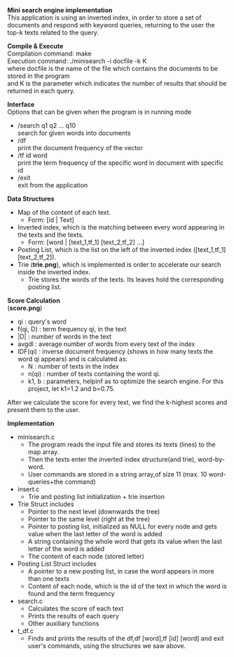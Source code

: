 **Mini search engine implementation** \
This application is using an inverted index, in order to store a set of documents and respond with keyword queries, returning to the user the top-k texts related to the query. 


**Compile & Execute** \
Compilation command: make \
Execution command: ./minisearch -i docfile -k K \
where docfile is the name of the file which contains the documents to be stored in the program \
and K is the parameter which indicates the number of results that should be returned in each query.

**Interface** \
Options that can be given when the program is in running mode
- /search q1 q2 ... q10 \
    search for given words into documents 
- /df \
    print the document frequency of the vector 
- /tf id word \
    print the term frequency of the specific word in document with specific id 
- /exit \
    exit from the application 

**Data Structures** 
- Map of the content of each text.
    * Form: [id | Text]
- Inverted index, which is the matching between every word appearing in the texts and the texts.
    * Form: [word | [text_1,tf_1] [text_2,tf_2] ...]
- Posting List, which is the list on the left of the inverted index ([text_1,tf_1] [text_2,tf_2]).
- Trie (**trie.png**), which is implemented is order to accelerate our search inside the inverted index.
    * Trie stores the words of the texts. Its leaves hold the corresponding posting list. 

**Score Calculation**\
(**score.png**)
- qi : query's word
- f(qi, D) : term frequency qi, in the text
- |D| : number of words in the text
- avgdl : average number of words from every text of the index
- IDF(qi) : inverse document frequency (shows in how many texts the word qi appears) and is calculated as:
    * N : number of texts in the index
    * n(qi) : number of texts containing the word qi.
    * k1, b : parameters, helpinf as to optimize the search engine. For this project, let k1=1.2 and b=0.75.

After we calculate the score for every text, we find the k-highest scores and present them to the user.

**Implementation**
- minisearch.c
    * The program reads the input file and stores its texts (lines) to the map array.
    * Then the texts enter the inverted index structure(and trie), word-by-word.
    * User commands are stored in a string array,of size 11 (max. 10 word-queries+the command)
- insert.c
    * Trie and posting list initialization + trie insertion
- Trie Struct includes
    * Pointer to the next level (downwards the tree)
    * Pointer to the same level (right at the tree)
    * Pointer to posting list, initialized as NULL for every node and gets value when the last letter of the word is added
    * A string containing the whole word that gets its value when the last letter of the word is added
    * The content of each node (stored letter)
- Posting List Struct includes
    * A pointer to a new posting list, in case the word appears in more than one texts
    * Content of each node, which is the id of the text in which the word is found and the term frequency
- search.c
    * Calculates the score of each text
    * Prints the results of each query
    * Other auxiliary functions
- t_df.c
    * Finds and prints the results of the df,df [word],tf [id] [word] and exit user's commands, using the structures we saw above.

